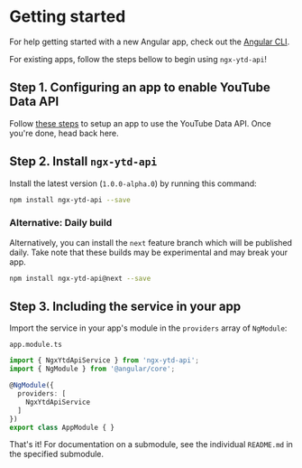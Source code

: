 # Getting started

For help getting started with a new Angular app, check out the [Angular CLI](https://cli.angular.io).

For existing apps, follow the steps bellow to begin using `ngx-ytd-api`!

## Step 1. Configuring an app to enable YouTube Data API

Follow [these steps](https://developers.google.com/youtube/v3/getting-started#before-you-start) to setup an app to use the YouTube Data API. Once you're done, head back here.

## Step 2. Install `ngx-ytd-api`

Install the latest version (`1.0.0-alpha.0`) by running this command:

```bash
npm install ngx-ytd-api --save
```

### Alternative: Daily build

Alternatively, you can install the `next` feature branch which will be published daily. Take note that these builds may be experimental and may break your app.

```bash
npm install ngx-ytd-api@next --save
```

## Step 3. Including the service in your app

Import the service in your app's module in the `providers` array of `NgModule`:

`app.module.ts`

```typescript
import { NgxYtdApiService } from 'ngx-ytd-api';
import { NgModule } from '@angular/core';

@NgModule({
  providers: [
    NgxYtdApiService
  ]
})
export class AppModule { }
```

That's it! For documentation on a submodule, see the individual `README.md` in the specified submodule.
